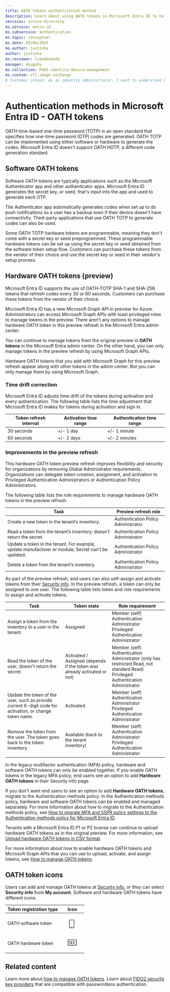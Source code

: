 ```yaml
---
title: OATH tokens authentication method
description: Learn about using OATH tokens in Microsoft Entra ID to help improve and secure sign-in events.
services: active-directory
ms.service: entra-id
ms.subservice: authentication
ms.topic: conceptual
ms.date: 03/04/2025
ms.author: justinha
author: justinha
ms.reviewer: lvandenende
manager: dougeby
ms.collection: M365-identity-device-management
ms.custom: sfi-image-nochange
# Customer intent: As an identity administrator, I want to understand how to use OATH tokens in Microsoft Entra ID to improve and secure user sign-in events.
---
```


# Authentication methods in Microsoft Entra ID - OATH tokens 

OATH time-based one-time password (TOTP) is an open standard that specifies how one-time password (OTP) codes are generated. OATH TOTP can be implemented using either software or hardware to generate the codes. Microsoft Entra ID doesn't support OATH HOTP, a different code generation standard.

## Software OATH tokens

Software OATH tokens are typically applications such as the Microsoft Authenticator app and other authenticator apps. Microsoft Entra ID generates the secret key, or seed, that's input into the app and used to generate each OTP.

The Authenticator app automatically generates codes when set up to do push notifications so a user has a backup even if their device doesn't have connectivity. Third-party applications that use OATH TOTP to generate codes can also be used.

Some OATH TOTP hardware tokens are programmable, meaning they don't come with a secret key or seed preprogrammed. These programmable hardware tokens can be set up using the secret key or seed obtained from the software token setup flow. Customers can purchase these tokens from the vendor of their choice and use the secret key or seed in their vendor's setup process.

## Hardware OATH tokens (preview)

Microsoft Entra ID supports the use of OATH-TOTP SHA-1 and SHA-256 tokens that refresh codes every 30 or 60 seconds. Customers can purchase these tokens from the vendor of their choice. 

Microsoft Entra ID has a new Microsoft Graph API in preview for Azure. Administrators can access Microsoft Graph APIs with least privileged roles to manage tokens in the preview. There aren't any options to manage hardware OATH token in this preview refresh in the Microsoft Entra admin center. 

You can continue to manage tokens from the original preview in **OATH tokens** in the Microsoft Entra admin center. On the other hand, you can only manage tokens in the preview refresh by using Microsoft Graph APIs. 

Hardware OATH tokens that you add with Microsoft Graph for this preview refresh appear along with other tokens in the admin center. But you can only manage them by using Microsoft Graph. 

### Time drift correction

Microsoft Entra ID adjusts time drift of the tokens during activation and every authentication. The following table lists the time adjustment that Microsoft Entra ID makes for tokens during activation and sign in. 

| Token refresh interval | Activation time range | Authentication time range |
|------------------------|-----------------------|---------------------------|
| 30 seconds             | +/- 1 day             | +/- 1 minute              |
| 60 seconds             | +/- 2 days            | +/- 2 minutes             |

### Improvements in the preview refresh

This hardware OATH token preview refresh improves flexibility and security for organizations by removing Global Administrator requirements. Organizations can delegate token creation, assignment, and activation to Privileged Authentication Administrators or Authentication Policy Administrators. 

The following table lists the role requirements to manage hardware OATH tokens in the preview refresh.

| Task                                                                                               | Preview refresh role                |
|----------------------------------------------------------------------------------------------------|-------------------------------------|
| Create a new token in the tenant’s inventory.                                                      | Authentication Policy Administrator |
| Read a token from the tenant’s inventory; doesn't return the secret.                               | Authentication Policy Administrator |
| Update a token in the tenant. For example, update manufacturer or module; Secret can't be updated. | Authentication Policy Administrator |
| Delete a token from the tenant’s inventory.                                                        | Authentication Policy Administrator |

As part of the preview refresh, end users can also self-assign and activate tokens from their [Security info](https://mysignins.microsoft.com/security-info). In the preview refresh, a token can only be assigned to one user. The following table lists token and role requirements to assign and activate tokens. 

| Task | Token state | Role requirement |
|------|-------------|------------------|
| Assign a token from the inventory to a user in the tenant. | Assigned | Member (self)<br>Authentication Administrator<br>Privileged Authentication Administrator |
| Read the token of the user, doesn't return the secret. | Activated / Assigned  (depends if the token was already activated or not) | Member (self)<br>Authentication Administrator (only has restricted Read, not standard Read)<br>Privileged Authentication Administrator  |
| Update the token of the user, such as provide current 6-digit code for activation, or change token name. | Activated | Member (self)<br>Authentication Administrator<br>Privileged Authentication Administrator |
| Remove the token from the user. The token goes back to the token inventory. | Available (back to the tenant inventory) | Member (self)<br>Authentication Administrator<br>Privileged Authentication Administrator |

In the legacy multifactor authentication (MFA) policy, hardware and software OATH tokens can only be enabled together. If you enable OATH tokens in the legacy MFA policy, end users see an option to add **Hardware OATH tokens** in their Security info page.

If you don't want end users to see an option to add **Hardware OATH tokens**, migrate to the Authentication methods policy. 
In the Authentication methods policy, hardware and software OATH tokens can be enabled and managed separately. For more information about how to migrate to the Authentication methods policy, see [How to migrate MFA and SSPR policy settings to the Authentication methods policy for Microsoft Entra ID](how-to-authentication-methods-manage.md).

Tenants with a Microsoft Entra ID P1 or P2 license can continue to upload hardware OATH tokens as in the original preview. For more information, see [Upload hardware OATH tokens in CSV format](how-to-mfa-upload-oath-tokens.md).

For more information about how to enable hardware OATH tokens and Microsoft Graph APIs that you can use to upload, activate, and assign tokens, see [How to manage OATH tokens](how-to-mfa-manage-oath-tokens.md).
 

## OATH token icons

Users can add and manage OATH tokens at [Security info](https://aka.ms/mysecurityinfo), or they can select **Security info** from **My account**. Software and hardware OATH tokens have different icons.  

| Token registration type | Icon |
| ------ | ------ |
| OATH software token   | <img width="63" alt="Software OATH token" src="media/concept-authentication-methods/software-oath-token-icon.png"> |
| OATH hardware token | <img width="63" alt="Hardware OATH token" src="media/concept-authentication-methods/hardware-oath-token-icon.png"> |


## Related content

Learn more about [how to manage OATH tokens](how-to-mfa-manage-oath-tokens.md).
Learn about [FIDO2 security key providers](concept-authentication-passwordless.md) that are compatible with passwordless authentication.
